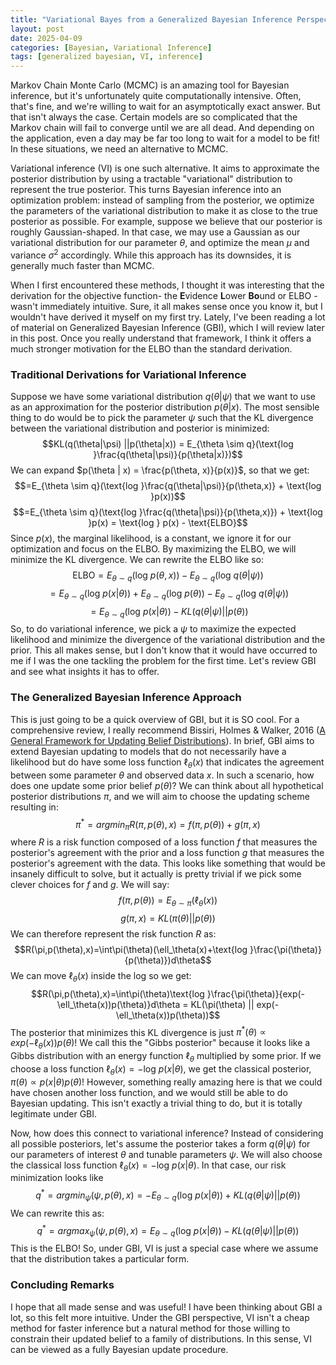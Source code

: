 ```yaml
---
title: "Variational Bayes from a Generalized Bayesian Inference Perspective"
layout: post
date: 2025-04-09
categories: [Bayesian, Variational Inference]
tags: [generalized bayesian, VI, inference]
---
```

<script type="text/javascript"
  id="MathJax-script"
  async
  src="https://cdn.jsdelivr.net/npm/mathjax@3/es5/tex-mml-chtml.js">
</script>
Markov Chain Monte Carlo (MCMC) is an amazing tool for Bayesian inference, but it's unfortunately quite computationally intensive. Often, that's fine, and we're willing to wait for an asymptotically exact answer. But that isn't always the case. Certain models are so complicated that the Markov chain will fail to converge until we are all dead. And depending on the application, even a day may be far too long to wait for a model to be fit! In these situations, we need an alternative to MCMC.

Variational inference (VI) is one such alternative. It aims to approximate the posterior distribution by using a tractable "variational" distribution to represent the true posterior. This turns Bayesian inference into an optimization problem: instead of sampling from the posterior, we optimize the parameters of the variational distribution to make it as close to the true posterior as possible. For example, suppose we believe that our posterior is roughly Gaussian-shaped. In that case, we may use a Gaussian as our variational distribution for our parameter $\theta$, and optimize the mean $\mu$ and variance $\sigma^2$ accordingly. While this approach has its downsides, it is generally much faster than MCMC.

When I first encountered these methods, I thought it was interesting that the derivation for the objective function- the **E**vidence **L**ower **Bo**und or ELBO - wasn't immediately intuitive. Sure, it all makes sense once you know it, but I wouldn't have derived it myself on my first try. Lately, I've been reading a lot of material on Generalized Bayesian Inference (GBI), which I will review later in this post. Once you really understand that framework, I think it offers a much stronger motivation for the ELBO than the standard derivation.
### Traditional Derivations for Variational Inference
Suppose we have some variational distribution $q(\theta | \psi)$ that we want to use as an approximation for the posterior distribution $p(\theta | x)$. The most sensible thing to do would be to pick the parameter $\psi$ such that the KL divergence between the variational distribution and posterior is minimized:
$$KL(q(\theta|\psi) ||p(\theta|x)) = E_{\theta \sim q}(\text{log }\frac{q(\theta|\psi)}{p(\theta|x)})$$
We can expand $p(\theta | x) = \frac{p(\theta, x)}{p(x)}$, so that we get:
$$=E_{\theta \sim q}(\text{log }\frac{q(\theta|\psi)}{p(\theta,x)} + \text{log }p(x))$$
$$=E_{\theta \sim q}(\text{log }\frac{q(\theta|\psi)}{p(\theta,x)}) + \text{log }p(x) = \text{log } p(x) - \text{ELBO}$$
Since $p(x)$, the marginal likelihood, is a constant, we ignore it for our optimization and focus on the ELBO. By maximizing the ELBO, we will minimize the KL divergence. We can rewrite the ELBO like so:
$$\text{ELBO} = E_{\theta\sim q}(\text{log } p(\theta,x)) - E_{\theta\sim q}(\text{log } q(\theta|\psi))$$
$$= E_{\theta \sim q}(\text{log }p(x|\theta)) + E_{\theta\sim q}(\text{log } p(\theta)) - E_{\theta\sim q}(\text{log } q(\theta|\psi))$$
$$= E_{\theta \sim q}(\text{log }p(x|\theta)) - KL(q(\theta|\psi) || p(\theta))$$
So, to do variational inference, we pick a $\psi$ to maximize the expected likelihood and minimize the divergence of the variational distribution and the prior. This all makes sense, but I don't know that it would have occurred to me if I was the one tackling the problem for the first time. Let's review GBI and see what insights it has to offer.
### The Generalized Bayesian Inference Approach
This is just going to be a quick overview of GBI, but it is SO cool. For a comprehensive review, I really recommend Bissiri, Holmes & Walker, 2016 ([A General Framework for Updating Belief Distributions](https://arxiv.org/abs/1306.6430)). In brief, GBI aims to extend Bayesian updating to models that do not necessarily have a likelihood but do have some loss function $\ell_\theta(x)$ that indicates the agreement between some parameter $\theta$ and observed data $x$. In such a scenario, how does one update some prior belief $p(\theta)$? We can think about all hypothetical posterior distributions $\pi$, and we will aim to choose the updating scheme resulting in:
$$\pi^* = argmin_\pi R(\pi, p(\theta), x)=f(\pi,p(\theta)) + g(\pi,x)$$
where $R$ is a risk function composed of a loss function $f$ that measures the posterior's agreement with the prior and a loss function $g$ that measures the posterior's agreement with the data. This looks like something that would be insanely difficult to solve, but it actually is pretty trivial if we pick some clever choices for $f$ and $g$. We will say:
$$f(\pi,p(\theta))=E_{\theta\sim\pi}(\ell_\theta(x))$$
$$g(\pi,x)=KL(\pi(\theta)||p(\theta))$$
We can therefore represent the risk function $R$ as:
$$R(\pi,p(\theta),x)=\int\pi(\theta)(\ell_\theta(x)+\text{log }\frac{\pi(\theta)}{p(\theta)})d\theta$$
We can move $\ell_\theta(x)$ inside the log so we get:
$$R(\pi,p(\theta),x)=\int\pi(\theta)\text{log }\frac{\pi(\theta)}{exp(-\ell_\theta(x))p(\theta)}d\theta = KL(\pi(\theta) || exp(-\ell_\theta(x))p(\theta))$$
The posterior that minimizes this KL divergence is just $\pi^*(\theta) \propto exp(-\ell_\theta(x))p(\theta)$! We call this the "Gibbs posterior" because it looks like a Gibbs distribution with an energy function $\ell_\theta$ multiplied by some prior. If we choose a loss function $\ell_\theta(x) = - \text{log } p(x | \theta)$, we get the classical posterior, $\pi(\theta) \propto p(x|\theta)p(\theta)$! However, something really amazing here is that we could have chosen another loss function, and we would still be able to do Bayesian updating. This isn't exactly a trivial thing to do, but it is totally legitimate under GBI.

Now, how does this connect to variational inference? Instead of considering all possible posteriors, let's assume the posterior takes a form $q(\theta | \psi)$ for our parameters of interest $\theta$ and tunable parameters $\psi$. We will also choose the classical loss function $\ell_\theta(x) = -\text{log } p(x|\theta)$. In that case, our risk minimization looks like
$$q^*=argmin_\psi(\psi,p(\theta),x) = - E_{\theta\sim q}(\text{log } p(x|\theta)) + KL(q(\theta|\psi)||p(\theta))$$
We can rewrite this as:
$$q^*=argmax_\psi(\psi, p(\theta), x)=E_{\theta\sim q}(\text{log } p(x|\theta)) - KL(q(\theta|\psi)||p(\theta))$$
This is the ELBO! So, under GBI, VI is just a special case where we assume that the distribution takes a particular form.
### Concluding Remarks
I hope that all made sense and was useful! I have been thinking about GBI a lot, so this felt more intuitive. Under the GBI perspective, VI isn't a cheap method for faster inference but a natural method for those willing to constrain their updated belief to a family of distributions. In this sense, VI can be viewed as a fully Bayesian update procedure.
